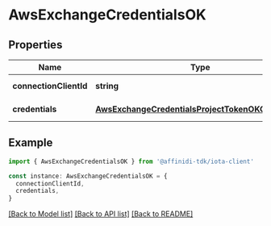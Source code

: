 # AwsExchangeCredentialsOK

## Properties

| Name                   | Type                                                                                                      | Description | Notes                  |
| ---------------------- | --------------------------------------------------------------------------------------------------------- | ----------- | ---------------------- |
| **connectionClientId** | **string**                                                                                                |             | [default to undefined] |
| **credentials**        | [**AwsExchangeCredentialsProjectTokenOKCredentials**](AwsExchangeCredentialsProjectTokenOKCredentials.md) |             | [default to undefined] |

## Example

```typescript
import { AwsExchangeCredentialsOK } from '@affinidi-tdk/iota-client'

const instance: AwsExchangeCredentialsOK = {
  connectionClientId,
  credentials,
}
```

[[Back to Model list]](../README.md#documentation-for-models) [[Back to API list]](../README.md#documentation-for-api-endpoints) [[Back to README]](../README.md)
